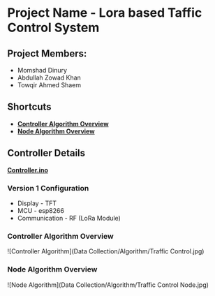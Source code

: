 # Project Name - Lora based Taffic Control System

## Project Members:
* Momshad Dinury
* Abdullah Zowad Khan
* Towqir Ahmed Shaem

## Shortcuts
* [**Controller Algorithm Overview**](#controller-algorithm-overview)
* [**Node Algorithm Overview**](#node-algorithm-overview)

## Controller Details

[**Controller.ino**](https://gitlab.com/Momshad/Lora-Traffic-Control-System/blob/Controller-Adjustments-Timers-Displays/Controller/Controller.ino)

### Version 1 Configuration

* Display - TFT
* MCU - esp8266
* Communication - RF (LoRa Module)

### Controller Algorithm Overview
![Controller Algorithm](Data Collection/Algorithm/Traffic Control.jpg)

### Node Algorithm Overview
![Node Algorithm](Data Collection/Algorithm/Traffic Control Node.jpg)    
